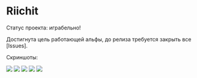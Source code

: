 # Riichit

Статус проекта: играбельно!

Достигнута цель работающей альфы, до релиза требуется закрыть все [Issues].

Скриншоты:

<img src="https://i.imgur.com/Gv6oJfJ.jpg">

<img src="https://i.imgur.com/MticDZq.jpg">

<img src="https://i.imgur.com/5pRJy14.jpg">

<img src="https://i.imgur.com/vkHZQau.jpg">

<img src="https://i.imgur.com/OZjYpMc.jpg">